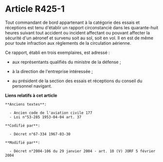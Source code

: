 # Article R425-1

Tout commandant de bord appartenant à la catégorie des essais et réceptions est tenu d'établir un rapport circonstancié dans
les quarante-huit heures suivant tout accident ou incident affectant ou pouvant affecter la sécurité d'un aéronef et survenu
soit au sol, soit en vol. Il en est de même pour toute infraction aux règlements de la circulation aérienne.

Ce rapport, établi en trois exemplaires, est adressé :

- aux représentants qualifiés du ministre de la défense ;

- à la direction de l'entreprise intéressée ;

- au président de la section des essais et réceptions du conseil du personnel navigant.

**Liens relatifs à cet article**

	**Anciens textes**:

	  - Ancien code de l'aviation civile 177
	  - Loi n°53-285 1953-04-04 art. 37

	**Codifié par**:

	  - Décret n°67-334 1967-03-30

	**Modifié par**:

	  - Décret n°2004-106 du 29 janvier 2004 - art. 10 (V) JORF 5 février 2004
